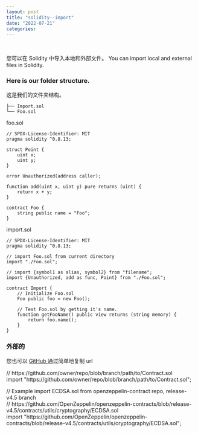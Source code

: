 ```yaml
---
layout: post
title: "solidity--import"
date: "2022-07-21"
categories: 
---
```

<p>&nbsp;</p>

<p><font style="vertical-align:inherit">您可以在 Solidity 中导入本地和外部文件。 </font>You can import local and external files in Solidity.</p>

<h3 id="local">Here is our folder structure.</h3>

<p><font style="vertical-align:inherit">这是我们的文件夹结构。 </font></p>

<pre>
<code>├── Import.sol
└── Foo.sol
</code></pre>

<p><font style="vertical-align:inherit">foo.sol </font></p>

<pre>
<code class="language-solidity">// SPDX-License-Identifier: MIT
pragma solidity ^0.8.13;

struct Point {
    uint x;
    uint y;
}

error Unauthorized(address caller);

function add(uint x, uint y) pure returns (uint) {
    return x + y;
}

contract Foo {
    string public name = &quot;Foo&quot;;
}
</code></pre>

<p><font style="vertical-align:inherit">import.sol </font></p>

<pre>
<code class="language-solidity">// SPDX-License-Identifier: MIT
pragma solidity ^0.8.13;

// import Foo.sol from current directory
import &quot;./Foo.sol&quot;;

// import {symbol1 as alias, symbol2} from &quot;filename&quot;;
import {Unauthorized, add as func, Point} from &quot;./Foo.sol&quot;;

contract Import {
    // Initialize Foo.sol
    Foo public foo = new Foo();

    // Test Foo.sol by getting it&#39;s name.
    function getFooName() public view returns (string memory) {
        return foo.name();
    }
}
</code></pre>

<h3 id="external"><font style="vertical-align:inherit">外部的 </font></h3>

<p><font style="vertical-align:inherit">您也可以 </font><a href="https://github.com"><font style="vertical-align:inherit">GitHub </font></a><font style="vertical-align:inherit">通过简单地复制 url </font></p>

<p>// https://github.com/owner/repo/blob/branch/path/to/Contract.sol<br />
import &quot;https://github.com/owner/repo/blob/branch/path/to/Contract.sol&quot;;</p>

<p>// Example import ECDSA.sol from openzeppelin-contract repo, release-v4.5 branch<br />
// https://github.com/OpenZeppelin/openzeppelin-contracts/blob/release-v4.5/contracts/utils/cryptography/ECDSA.sol<br />
import &quot;https://github.com/OpenZeppelin/openzeppelin-contracts/blob/release-v4.5/contracts/utils/cryptography/ECDSA.sol&quot;;</p>

<p>&nbsp;</p>

